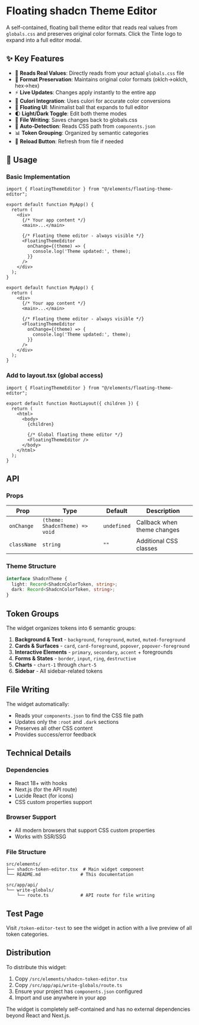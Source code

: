 # Floating shadcn Theme Editor

A self-contained, floating ball theme editor that reads real values from `globals.css` and preserves original color formats. Click the Tinte logo to expand into a full editor modal.

## ✨ Key Features

- 🎯 **Reads Real Values**: Directly reads from your actual `globals.css` file
- 🎨 **Format Preservation**: Maintains original color formats (oklch→oklch, hex→hex)
- ⚡ **Live Updates**: Changes apply instantly to the entire app
- 🔄 **Culori Integration**: Uses culori for accurate color conversions
- 📱 **Floating UI**: Minimalist ball that expands to full editor
- 🌓 **Light/Dark Toggle**: Edit both theme modes
- 💾 **File Writing**: Saves changes back to globals.css
- 🔧 **Auto-Detection**: Reads CSS path from `components.json`
- 📊 **Token Grouping**: Organized by semantic categories
- 🔄 **Reload Button**: Refresh from file if needed

## 🚀 Usage

### Basic Implementation

```tsx
import { FloatingThemeEditor } from "@/elements/floating-theme-editor";

export default function MyApp() {
  return (
    <div>
      {/* Your app content */}
      <main>...</main>
      
      {/* Floating theme editor - always visible */}
      <FloatingThemeEditor 
        onChange={(theme) => {
          console.log('Theme updated:', theme);
        }}
      />
    </div>
  );
}

export default function MyApp() {
  return (
    <div>
      {/* Your app content */}
      <main>...</main>
      
      {/* Floating theme editor - always visible */}
      <FloatingThemeEditor 
        onChange={(theme) => {
          console.log('Theme updated:', theme);
        }}
      />
    </div>
  );
}
```

### Add to layout.tsx (global access)

```tsx
import { FloatingThemeEditor } from "@/elements/floating-theme-editor";

export default function RootLayout({ children }) {
  return (
    <html>
      <body>
        {children}
        
        {/* Global floating theme editor */}
        <FloatingThemeEditor />
      </body>
    </html>
  );
}
```

## API

### Props

| Prop | Type | Default | Description |
|------|------|---------|-------------|
| `onChange` | `(theme: ShadcnTheme) => void` | `undefined` | Callback when theme changes |
| `className` | `string` | `""` | Additional CSS classes |

### Theme Structure

```typescript
interface ShadcnTheme {
  light: Record<ShadcnColorToken, string>;
  dark: Record<ShadcnColorToken, string>;
}
```

## Token Groups

The widget organizes tokens into 6 semantic groups:

1. **Background & Text** - `background`, `foreground`, `muted`, `muted-foreground`
2. **Cards & Surfaces** - `card`, `card-foreground`, `popover`, `popover-foreground` 
3. **Interactive Elements** - `primary`, `secondary`, `accent` + foregrounds
4. **Forms & States** - `border`, `input`, `ring`, `destructive`
5. **Charts** - `chart-1` through `chart-5`
6. **Sidebar** - All sidebar-related tokens

## File Writing

The widget automatically:
- Reads your `components.json` to find the CSS file path
- Updates only the `:root` and `.dark` sections
- Preserves all other CSS content
- Provides success/error feedback

## Technical Details

### Dependencies
- React 18+ with hooks
- Next.js (for the API route)
- Lucide React (for icons)
- CSS custom properties support

### Browser Support
- All modern browsers that support CSS custom properties
- Works with SSR/SSG

### File Structure
```
src/elements/
├── shadcn-token-editor.tsx  # Main widget component
└── README.md               # This documentation

src/app/api/
└── write-globals/
    └── route.ts            # API route for file writing
```

## Test Page

Visit `/token-editor-test` to see the widget in action with a live preview of all token categories.

## Distribution

To distribute this widget:

1. Copy `/src/elements/shadcn-token-editor.tsx` 
2. Copy `/src/app/api/write-globals/route.ts`
3. Ensure your project has `components.json` configured
4. Import and use anywhere in your app

The widget is completely self-contained and has no external dependencies beyond React and Next.js.